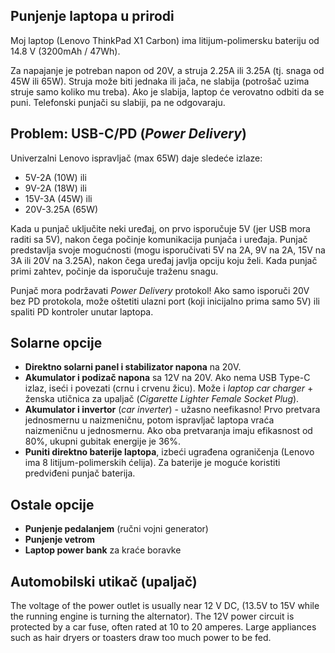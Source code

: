## Punjenje laptopa u prirodi

Moj laptop (Lenovo ThinkPad X1 Carbon) ima litijum-polimersku bateriju od 14.8 V (3200mAh / 47Wh).

Za napajanje je potreban napon od 20V, a struja 2.25A ili 3.25A (tj. snaga od 45W ili 65W). Struja može biti jednaka ili jača, ne slabija (potrošač uzima struje samo koliko mu treba). Ako je slabija, laptop će verovatno odbiti da se puni. Telefonski punjači su slabiji, pa ne odgovaraju.

## Problem: USB-C/PD (*Power Delivery*)

Univerzalni Lenovo ispravljač (max 65W) daje sledeće izlaze: 

- 5V-2A (10W) ili
- 9V-2A (18W) ili
- 15V-3A (45W) ili
- 20V-3.25A (65W)

Kada u punjač uključite neki uređaj, on prvo isporučuje 5V (jer USB mora raditi sa 5V), nakon čega počinje komunikacija punjača i uređaja. Punjač predstavlja svoje mogućnosti (mogu isporučivati 5V na 2A, 9V na 2A, 15V na 3A ili 20V na 3.25A), nakon čega uređaj javlja opciju koju želi. Kada punjač primi zahtev, počinje da isporučuje traženu snagu.

Punjač mora podržavati *Power Delivery* protokol! Ako samo isporuči 20V bez PD protokola, može oštetiti ulazni port (koji inicijalno prima samo 5V) ili spaliti PD kontroler unutar laptopa.

## Solarne opcije

- **Direktno solarni panel i stabilizator napona** na 20V.
- **Akumulator i podizač napona** sa 12V na 20V. Ako nema USB Type-C izlaz, iseći i povezati (crnu i crvenu žicu). Može i *laptop car charger* + ženska utičnica za upaljač (*Cigarette Lighter Female Socket Plug*).
- **Akumulator i invertor** (*car inverter*) - užasno neefikasno! Prvo pretvara jednosmernu u naizmeničnu, potom ispravljač laptopa vraća naizmeničnu u jednosmernu. Ako oba pretvaranja imaju efikasnost od 80%, ukupni gubitak energije je 36%.
- **Puniti direktno baterije laptopa**, izbeći ugrađena ograničenja (Lenovo ima 8 litijum-polimerskih ćelija). Za baterije je moguće koristiti predviđeni punjač baterija.

## Ostale opcije

- **Punjenje pedalanjem** (ručni vojni generator)
- **Punjenje vetrom**
- **Laptop power bank** za kraće boravke

## Automobilski utikač (upaljač)

The voltage of the power outlet is usually near 12 V DC, (13.5V to 15V while the running engine is turning the alternator). The 12V power circuit is protected by a car fuse, often rated at 10 to 20 amperes. Large appliances such as hair dryers or toasters draw too much power to be fed. 
